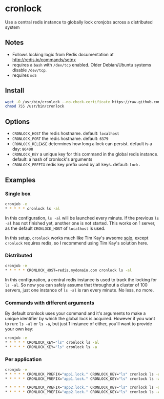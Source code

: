 cronlock
========

Use a central redis instance to globally lock cronjobs across a distributed system

## Notes

 - Follows locking logic from Redis documentation at http://redis.io/commands/setnx
 - requires a `bash` with `/dev/tcp` enabled. Older Debian/Ubuntu systems disable `/dev/tcp`.
 - requires `md5`

## Install

```bash
wget -O /usr/bin/cronlock --no-check-certificate https://raw.github.com/kvz/cronlock/master/cronlock
chmod 755 /usr/bin/cronlock
```

## Options

 - `CRONLOCK_HOST` the redis hostname. default: `localhost`
 - `CRONLOCK_PORT` the redis hostname. default: `6379`
 - `CRONLOCK_RELEASE` determines how long a lock can persist. default is a day: `86400`
 - `CRONLOCK_KEY` a unique key for this command in the global redis instance. default: a hash of cronlock's arguments
 - `CRONLOCK_PREFIX` redis key prefix used by all keys. default: `lock.`

## Examples

### Single box

```bash
cronjob -e
* * * * * cronlock ls -al
```

In this configuration, `ls -al` will be launched every minute. If the previous
`ls -al` has not finished yet, another one is not started.
This works on 1 server, as the default `CRONLOCK_HOST` of `localhost` is used.

In this setup, `cronlock` works much like Tim Kay's awsome [solo](https://github.com/timkay/solo),
except `cronlock` requires redis, so I recommend using Tim Kay's solution here.

### Distributed

```bash
cronjob -e
* * * * * CRONLOCK_HOST=redis.mydomain.com cronlock ls -al
```

In this configuration, a central redis instance is used to track the locking for
`ls -al`. So now you can safely assume that throughout a cluster of 100 servers,
just one instance of `ls -al` is ran every minute. No less, no more.

### Commands with different arguments

By default cronlock uses your command and it's arguments to make a unique identifier
by which the global lock is acquired. However if you want to run: `ls -al` or `ls -a`, but just 1 instance of either, you\'ll want to provide your own key:

```bash
cronjob -e
* * * * * CRONLOCK_KEY="ls" cronlock ls -al
* * * * * CRONLOCK_KEY="ls" cronlock ls -a
```

### Per application

```bash
cronjob -e
* * * * * CRONLOCK_PREFIX="app1.lock." CRONLOCK_KEY="ls" cronlock ls -al
* * * * * CRONLOCK_PREFIX="app1.lock." CRONLOCK_KEY="ls" cronlock ls -a

* * * * * CRONLOCK_PREFIX="app2.lock." CRONLOCK_KEY="ls" cronlock ls -al
* * * * * CRONLOCK_PREFIX="app2.lock." CRONLOCK_KEY="ls" cronlock ls -a
```

